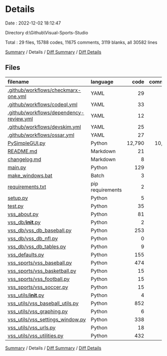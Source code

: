 # Details

Date : 2022-12-02 18:12:47

Directory d:\\Github\\Visual-Sports-Studio

Total : 29 files,  15788 codes, 11675 comments, 3119 blanks, all 30582 lines

[Summary](results.md) / Details / [Diff Summary](diff.md) / [Diff Details](diff-details.md)

## Files
| filename | language | code | comment | blank | total |
| :--- | :--- | ---: | ---: | ---: | ---: |
| [.github/workflows/checkmarx-one.yml](/.github/workflows/checkmarx-one.yml) | YAML | 29 | 18 | 9 | 56 |
| [.github/workflows/codeql.yml](/.github/workflows/codeql.yml) | YAML | 33 | 29 | 13 | 75 |
| [.github/workflows/dependency-review.yml](/.github/workflows/dependency-review.yml) | YAML | 12 | 6 | 3 | 21 |
| [.github/workflows/devskim.yml](/.github/workflows/devskim.yml) | YAML | 25 | 4 | 6 | 35 |
| [.github/workflows/ossar.yml](/.github/workflows/ossar.yml) | YAML | 27 | 21 | 9 | 57 |
| [PySimpleGUI.py](/PySimpleGUI.py) | Python | 12,790 | 10,629 | 2,650 | 26,069 |
| [README.md](/README.md) | Markdown | 21 | 0 | 8 | 29 |
| [changelog.md](/changelog.md) | Markdown | 8 | 0 | 2 | 10 |
| [main.py](/main.py) | Python | 129 | 32 | 26 | 187 |
| [make_windows.bat](/make_windows.bat) | Batch | 3 | 0 | 0 | 3 |
| [requirements.txt](/requirements.txt) | pip requirements | 2 | 0 | 0 | 2 |
| [setup.py](/setup.py) | Python | 5 | 0 | 0 | 5 |
| [test.py](/test.py) | Python | 35 | 2 | 9 | 46 |
| [vss_about.py](/vss_about.py) | Python | 81 | 10 | 10 | 101 |
| [vss_db/__init__.py](/vss_db/__init__.py) | Python | 2 | 0 | 2 | 4 |
| [vss_db/vss_db_baseball.py](/vss_db/vss_db_baseball.py) | Python | 253 | 176 | 115 | 544 |
| [vss_db/vss_db_nfl.py](/vss_db/vss_db_nfl.py) | Python | 0 | 0 | 1 | 1 |
| [vss_db/vss_db_tables.py](/vss_db/vss_db_tables.py) | Python | 9 | 410 | 9 | 428 |
| [vss_defaults.py](/vss_defaults.py) | Python | 155 | 134 | 9 | 298 |
| [vss_sports/vss_baseball.py](/vss_sports/vss_baseball.py) | Python | 474 | 61 | 90 | 625 |
| [vss_sports/vss_basketball.py](/vss_sports/vss_basketball.py) | Python | 15 | 0 | 4 | 19 |
| [vss_sports/vss_football.py](/vss_sports/vss_football.py) | Python | 15 | 0 | 4 | 19 |
| [vss_sports/vss_soccer.py](/vss_sports/vss_soccer.py) | Python | 15 | 0 | 4 | 19 |
| [vss_utils/__init__.py](/vss_utils/__init__.py) | Python | 4 | 0 | 0 | 4 |
| [vss_utils/vss_baseball_utils.py](/vss_utils/vss_baseball_utils.py) | Python | 852 | 31 | 35 | 918 |
| [vss_utils/vss_graphing.py](/vss_utils/vss_graphing.py) | Python | 6 | 0 | 4 | 10 |
| [vss_utils/vss_settings_window.py](/vss_utils/vss_settings_window.py) | Python | 338 | 40 | 38 | 416 |
| [vss_utils/vss_urls.py](/vss_utils/vss_urls.py) | Python | 18 | 20 | 12 | 50 |
| [vss_utils/vss_utilities.py](/vss_utils/vss_utilities.py) | Python | 432 | 52 | 47 | 531 |

[Summary](results.md) / Details / [Diff Summary](diff.md) / [Diff Details](diff-details.md)